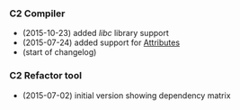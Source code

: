 
### C2 Compiler

* (2015-10-23) added *libc* library support
* (2015-07-24) added support for [Attributes](../language/attributes.md)
* (start of changelog)

### C2 Refactor tool
* (2015-07-02) initial version showing dependency matrix

